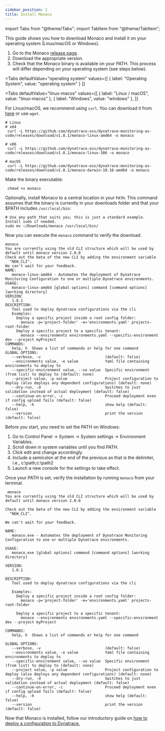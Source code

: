 ```yaml
---
sidebar_position: 2
title: Install Monaco
---
```


import Tabs from "@theme/Tabs";
import TabItem from "@theme/TabItem";

This guide shows you how to download Monaco and install it on your operating system (Linux/macOS or Windows).

1.	Go to the Monaco [release page](https://github.com/dynatrace-oss/dynatrace-monitoring-as-code/releases).
2.	Download the appropriate version.
3.	Check that the Monaco binary is available on your PATH. This process will differ depending on your operating system (see steps below). 

<Tabs
  defaultValue="operating system"
  values={[
    { label: "Operating System", value: "operating system" }
  ]}
>
  <TabItem value="operating system">

<Tabs
  defaultValue="linux-macos"
  values={[
    { label: "Linux / macOS", value: "linux-macos" },
    { label: "Windows", value: "windows" },
  ]}
>
  <TabItem value="linux-macos">

For Linux/macOS, we recommend using `curl`. You can download it from [here](https://curl.se/) or use `wget`.

```shell
# Linux
# x64
 curl -L https://github.com/dynatrace-oss/dynatrace-monitoring-as-code/releases/download/v1.8.1/monaco-linux-amd64 -o monaco

# x86
 curl -L https://github.com/dynatrace-oss/dynatrace-monitoring-as-code/releases/download/v1.8.1/monaco-linux-386 -o monaco

# macOS
 curl -L https://github.com/dynatrace-oss/dynatrace-monitoring-as-code/releases/download/v1.8.1/monaco-darwin-10.16-amd64 -o monaco
```

Make the binary executable:

```shell
 chmod +x monaco
```

Optionally, install Monaco to a central location in your `PATH`.
This command assumes that the binary is currently in your downloads folder and that your $PATH includes `/usr/local/bin`:

```shell
# Use any path that suits you; this is just a standard example. Install sudo if needed.
sudo mv ~/Downloads/monaco /usr/local/bin/
```

Now you can execute the `monaco` command to verify the download. 

```shell
monaco
You are currently using the old CLI structure which will be used by
default until monaco version 2.0.0
Check out the beta of the new CLI by adding the environment variable
  "NEW_CLI".
We can't wait for your feedback.
NAME:
   monaco-linux-amd64 - Automates the deployment of Dynatrace Monitoring Configuration to one or multiple Dynatrace environments.
USAGE:
   monaco-linux-amd64 [global options] command [command options] [working directory]
VERSION:
   1.8.1
DESCRIPTION:
   Tool used to deploy dynatrace configurations via the cli
   Examples:
     Deploy a specific project inside a root config folder:
       monaco -p='project-folder' -e='environments.yaml' projects-root-folder
     Deploy a specific project to a specific tenant:
       monaco --environments environments.yaml --specific-environment dev --project myProject
COMMANDS:
   help, h  Shows a list of commands or help for one command
GLOBAL OPTIONS:
   --verbose, -v                             (default: false)
   --environments value, -e value            Yaml file containing environments to deploy to
   --specific-environment value, --se value  Specific environment (from list) to deploy to (default: none)
   --project value, -p value                 Project configuration to deploy (also deploys any dependent configurations) (default: none)
   --dry-run, -d                             Switches to just validation instead of actual deployment (default: false)
   --continue-on-error, -c                   Proceed deployment even if config upload fails (default: false)
   --help, -h                                show help (default: false)
   --version                                 print the version (default: false)
```

  </TabItem>
  <TabItem value="windows">

Before you start, you need to set the PATH on Windows: 

1.	Go to Control Panel -> System -> System settings -> Environment Variables.
2.	Scroll down in system variables until you find PATH.
3.	Click edit and change accordingly.
4.	Include a semicolon at the end of the previous as that is the delimiter, i.e., c:\path;c:\path2
5.	Launch a new console for the settings to take effect.

Once your PATH is set, verify the installation by running `monaco` from your terminal. 

```shell
 monaco
You are currently using the old CLI structure which will be used by
default until monaco version 2.0.0

Check out the beta of the new CLI by adding the environment variable
  "NEW_CLI".

We can't wait for your feedback.

NAME:
   monaco.exe - Automates the deployment of Dynatrace Monitoring Configuration to one or multiple Dynatrace environments.

USAGE:
   monaco.exe [global options] command [command options] [working directory]

VERSION:
   1.8.1

DESCRIPTION:
   Tool used to deploy dynatrace configurations via the cli

   Examples:
     Deploy a specific project inside a root config folder:
       monaco -p='project-folder' -e='environments.yaml' projects-root-folder

     Deploy a specific project to a specific tenant:
       monaco --environments environments.yaml --specific-environment dev --project myProject

COMMANDS:
   help, h  Shows a list of commands or help for one command

GLOBAL OPTIONS:
   --verbose, -v                             (default: false)
   --environments value, -e value            Yaml file containing environments to deploy to
   --specific-environment value, --se value  Specific environment (from list) to deploy to (default: none)
   --project value, -p value                 Project configuration to deploy (also deploys any dependent configurations) (default: none)
   --dry-run, -d                             Switches to just validation instead of actual deployment (default: false)
   --continue-on-error, -c                   Proceed deployment even if config upload fails (default: false)
   --help, -h                                show help (default: false)
   --version                                 print the version (default: false)
```

  </TabItem>
</Tabs>
  </TabItem>
</Tabs>

Now that Monaco is installed, follow our introductory guide on [how to deploy a configuration to Dynatrace.](../configuration/deploy_configuration)